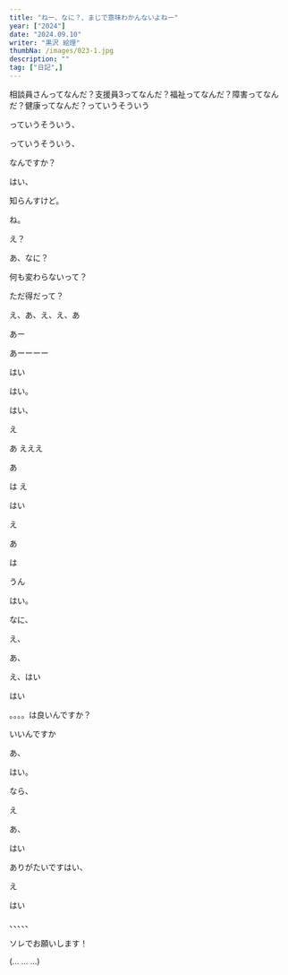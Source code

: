 ```yaml
---
title: "ねー、なに？、まじで意味わかんないよねー"
year: ["2024"]
date: "2024.09.10"
writer: "黒沢 絵理"
thumbNa: /images/023-1.jpg
description: ""
tag: ["日記",]
---
```


相談員さんってなんだ？支援員3ってなんだ？福祉ってなんだ？障害ってなんだ？健康ってなんだ？っていうそういう

っていうそういう、

っていうそういう、

なんですか？

はい、

知らんすけど。

ね。

え？

あ、なに？

何も変わらないって？

ただ得だって？

え、あ、え、え、あ

あー

あーーーー

はい

はい。

はい、

え

あ
えええ

あ

は
え

はい

え

あ

は

うん

はい。

なに、

え、

あ、

え、はい

はい

。。。。は良いんですか？

いいんですか

あ、

はい。

なら、

え

あ、

はい

ありがたいですはい、

え

はい

、、、、、


ソレでお願いします！






(... ... ...)